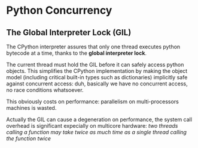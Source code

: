 # Python Concurrency
## The Global Interpreter Lock (GIL)
The CPython interpreter assures that only one thread executes python bytecode at a time, thanks to the **global interpreter lock**. 

The current thread must hold the GIL before it can safely access python objects. 
This simplifies the CPython implementation by making the object model (including critical built-in types such as dictionaries) implicitly safe against concurrent access: duh, basically we have no concurrent access, no race conditions whatsoever. 

This obviously costs on performance: parallelism on multi-processors machines is wasted. 

Actually the GIL can cause a degeneration on performance, the system call overhead is significant expecially on multicore hardware: *two threads calling a function may take twice as much time as a single thread calling the function twice*

